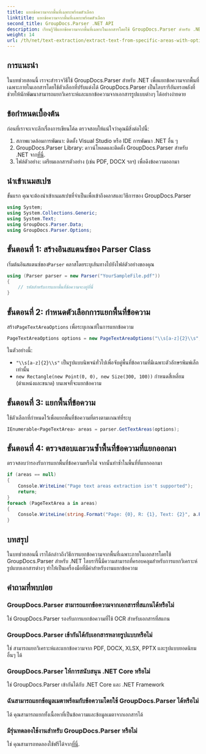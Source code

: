 ```yaml
---
title: แยกข้อความจากพื้นที่เฉพาะพร้อมตัวเลือก
linktitle: แยกข้อความจากพื้นที่เฉพาะพร้อมตัวเลือก
second_title: GroupDocs.Parser .NET API
description: เรียนรู้วิธีแยกข้อความจากพื้นที่เฉพาะในเอกสารโดยใช้ GroupDocs.Parser สำหรับ .NET สำรวจตัวเลือกการแยกข้อความขั้นสูงด้วยบทช่วยสอนนี้
weight: 14
url: /th/net/text-extraction/extract-text-from-specific-areas-with-options/
---
```

## การแนะนำ
ในบทช่วยสอนนี้ เราจะสำรวจวิธีใช้ GroupDocs.Parser สำหรับ .NET เพื่อแยกข้อความจากพื้นที่เฉพาะภายในเอกสารโดยใช้ตัวเลือกที่ปรับแต่งได้ GroupDocs.Parser เป็นไลบรารีอันทรงพลังที่ช่วยให้นักพัฒนาสามารถแยกวิเคราะห์และแยกข้อความจากเอกสารรูปแบบต่างๆ ได้อย่างง่ายดาย
## ข้อกำหนดเบื้องต้น
ก่อนที่เราจะเจาะลึกเรื่องการเขียนโค้ด ตรวจสอบให้แน่ใจว่าคุณมีสิ่งต่อไปนี้:
1. สภาพแวดล้อมการพัฒนา: ติดตั้ง Visual Studio หรือ IDE การพัฒนา .NET อื่น ๆ
2.  GroupDocs.Parser Library: ดาวน์โหลดและติดตั้ง GroupDocs.Parser สำหรับ .NET จาก[ที่นี่](https://releases.groupdocs.com/parser/net/).
3. ไฟล์ตัวอย่าง: เตรียมเอกสารตัวอย่าง (เช่น PDF, DOCX ฯลฯ) เพื่อดึงข้อความออกมา

## นำเข้าเนมสเปซ
ขั้นแรก คุณจะต้องนำเข้าเนมสเปซที่จำเป็นเพื่อเข้าถึงคลาสและวิธีการของ GroupDocs.Parser
```csharp
using System;
using System.Collections.Generic;
using System.Text;
using GroupDocs.Parser.Data;
using GroupDocs.Parser.Options;
```
## ขั้นตอนที่ 1: สร้างอินสแตนซ์ของ Parser Class
 เริ่มต้นอินสแตนซ์ของ`Parser` คลาสโดยระบุเส้นทางไปยังไฟล์ตัวอย่างของคุณ
```csharp
using (Parser parser = new Parser("YourSampleFile.pdf"))
{
    // รหัสสำหรับการแยกพื้นที่ข้อความจะอยู่ที่นี่
}
```
## ขั้นตอนที่ 2: กำหนดตัวเลือกการแยกพื้นที่ข้อความ
 สร้าง`PageTextAreaOptions` เพื่อระบุเกณฑ์ในการแยกข้อความ
```csharp
PageTextAreaOptions options = new PageTextAreaOptions("\\s[a-z]{2}\\s", new Rectangle(new Point(0, 0), new Size(300, 100)));
```
ในตัวอย่างนี้:
- `"\\s[a-z]{2}\\s"` เป็นรูปแบบนิพจน์ทั่วไปเพื่อจับคู่พื้นที่ข้อความที่มีเฉพาะตัวอักษรพิมพ์เล็กเท่านั้น
- `new Rectangle(new Point(0, 0), new Size(300, 100))` กำหนดสี่เหลี่ยม (ตำแหน่งและขนาด) บนเพจที่จะแยกข้อความ
## ขั้นตอนที่ 3: แยกพื้นที่ข้อความ
ใช้ตัวเลือกที่กำหนดไว้เพื่อแยกพื้นที่ข้อความที่ตรงตามเกณฑ์ที่ระบุ
```csharp
IEnumerable<PageTextArea> areas = parser.GetTextAreas(options);
```
## ขั้นตอนที่ 4: ตรวจสอบและวนซ้ำพื้นที่ข้อความที่แยกออกมา
ตรวจสอบว่ารองรับการแยกพื้นที่ข้อความหรือไม่ จากนั้นทำซ้ำในพื้นที่ที่แยกออกมา
```csharp
if (areas == null)
{
    Console.WriteLine("Page text areas extraction isn't supported");
    return;
}
foreach (PageTextArea a in areas)
{
    Console.WriteLine(string.Format("Page: {0}, R: {1}, Text: {2}", a.Page.Index, a.Rectangle, a.Text));
}
```

## บทสรุป
ในบทช่วยสอนนี้ เราได้กล่าวถึงวิธีการแยกข้อความจากพื้นที่เฉพาะภายในเอกสารโดยใช้ GroupDocs.Parser สำหรับ .NET ไลบรารีนี้มีความสามารถที่ครอบคลุมสำหรับการแยกวิเคราะห์รูปแบบเอกสารต่างๆ ทำให้เป็นเครื่องมือที่มีค่าสำหรับงานแยกข้อความ

## คำถามที่พบบ่อย
### GroupDocs.Parser สามารถแยกข้อความจากเอกสารที่สแกนได้หรือไม่
ใช่ GroupDocs.Parser รองรับการแยกข้อความที่ใช้ OCR สำหรับเอกสารที่สแกน
### GroupDocs.Parser เข้ากันได้กับเอกสารหลายรูปแบบหรือไม่
ใช่ สามารถแยกวิเคราะห์และแยกข้อความจาก PDF, DOCX, XLSX, PPTX และรูปแบบยอดนิยมอื่นๆ ได้
### GroupDocs.Parser ให้การสนับสนุน .NET Core หรือไม่
ใช่ GroupDocs.Parser เข้ากันได้กับ .NET Core และ .NET Framework
### ฉันสามารถแยกข้อมูลเมตาพร้อมกับข้อความโดยใช้ GroupDocs.Parser ได้หรือไม่
ได้ คุณสามารถแยกทั้งเนื้อหาที่เป็นข้อความและข้อมูลเมตาจากเอกสารได้
### มีรุ่นทดลองใช้งานสำหรับ GroupDocs.Parser หรือไม่
 ใช่ คุณสามารถทดลองใช้ฟรีได้จาก[ที่นี่](https://releases.groupdocs.com/).